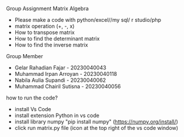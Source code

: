 Group Assignment
Matrix Algebra

- Please make a code with python/excel//my sql/ r studio/php
- matrix operation (+, -, x)
- How to transpose matrix
- How to find the determinant matrix
- How to find the inverse matrix


Group Member
- Gelar Rahadian Fajar - 20230040043
- Muhammad Irpan Arroyan - 20230040118
- Nabila Aulia Supandi - 20230040062
- Muhammad Chairil Sutisna - 20230040056

how to run the code?
- install Vs Code
- install extension Python in vs code
- install library numpy "pip install numpy" (https://numpy.org/install/)
- click run matrix.py file (icon at the top right of the vs code window)
